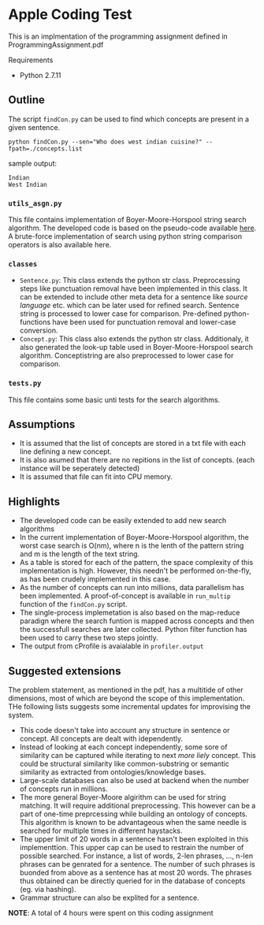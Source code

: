 # Apple Coding Test
This is an implmentation of the programming assignment defined in ProgrammingAssignment.pdf

Requirements
- Python 2.7.11

## Outline
The script `findCon.py` can be used to find which concepts are present in a given sentence.
```
python findCon.py --sen="Who does west indian cuisine?" --fpath=./concepts.list
```
sample output:
```
Indian
West Indian
```
### `utils_asgn.py` 
This file contains implementation of Boyer-Moore-Horspool string search algorithm. The developed code is based on the pseudo-code available [here](https://en.wikipedia.org/wiki/Boyer%E2%80%93Moore%E2%80%93Horspool_algorithm#Description). A brute-force implementation of search using python string comparison operators is also available here. 

### `classes`
- `Sentence.py`: This class extends the python str class. Preprocessing steps like punctuation removal have been implemented in this class. It can be extended to include other meta deta for a sentence like *source language* etc. which can be later used for refined search. Sentence string is processed to lower case for comparison. Pre-defined python-functions have been used for punctuation removal and lower-case conversion.
- `Concept.py`: This class also extends the python str class. Additionaly, it also generated the look-up table used in Boyer-Moore-Horspool search algorithm. Conceptistring are also preprocessed to lower case for comparison.

### `tests.py`
This file contains some basic unti tests for the search algorithms.


## Assumptions
- It is assumed that the list of concepts are stored in a txt file with each line defining a new concept. 
- It is also asumed that there are no repitions in the list of concepts. (each instance will be seperately detected)
- It is assumed that file can fit into CPU memory. 

## Highlights
- The developed code can be easily extended to add new search algorithms
- In the current implementation of Boyer-Moore-Horspool algorithm, the worst case search is O(nm), where n is the lenth of the pattern string and m is the length of the text string.
- As a table is stored for each of the pattern, the space complexity of this implementation is high. However, this needn't be performed on-the-fly, as has been crudely implemented in this case. 
- As the number of concepts can run into millions, data parallelism has been implemented. A proof-of-concept is available in `run_multip` function of the `findCon.py` script.
- The single-process implemetation is also based on the map-reduce paradign where the search funtion is mapped across concepts and then the successfull searches are later collected. Python filter function has been used to carry these two steps jointly.
- The output from cProfile is avaialable in `profiler.output`

## Suggested extensions

The problem statement, as mentioned in the pdf, has a multitide of other dimensions, most of which are beyond the scope of this implementation. THe following lists suggests some incremental updates for improvising the system. 
 
- This code doesn't take into account any structure in sentence or concept. All concepts are dealt with idependently. 
- Instead of looking at each concept independently, some sore of similarity can be captured while iterating to next *more liely* concept. This could be structural similarity like common-substring or semantic similarity as extracted from ontologies/knowledge bases. 
- Large-scale databases can also be used at backend when the number of concepts run in millions. 
- The more general Boyer-Moore algirithm can be used for string matching. It will require additional preprocessing. This however can be a part of one-time preprcessing while building an ontology of concepts. This algorithm is known to be advantageous when the same needle is searched for multiple times in different haystacks.
- The upper limit of 20 words in a sentence hasn't been exploited in this implementtion. This upper cap can be used to restrain the number of possible searched. For instance, a list of words, 2-len phrases, ..., n-len phrases can be genrated for a sentence. The number of such phrases is buonded from above as a sentence has at most 20 words. The phrases thus obtained can be directly queried for in the database of concepts (eg. via hashing).
- Grammar structure can also be explited for a sentence. 

**NOTE**: A total of 4 hours were spent on this coding assignment
